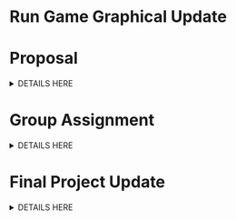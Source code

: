 # Run Game Graphical Update
# Proposal
<details><summary>DETAILS HERE</summary>
 Elevator Pitch Link: https://youtu.be/qER0GKwGnwc </br>
 Pitch Slides Link: https://docs.google.com/presentation/d/14rdcaKjrJyhEeIMO3NwmRdRuwgVImMxVlJH7nQYCQqg/edit#slide=id.g1cf01f46c23_0_70 </br>
 Pitch Deck PDF:
 [Game Proposal.pdf](https://github.com/JayceLovell/Run-Game-Graphical-Update/files/10418794/Game.Proposal.pdf)</br>
 Kanban Board(Trello): https://trello.com/b/YNe2jzOI/gdc </br> 
 # Roles
 Jayce Lovell: Programmer & Game Designer - Lead programmer who will be taking the core programming role in terms of backend code development and game design. </br></br>
 Jelani Garnes: Programmer, Art Designer and Sound Designer - Second programmer who  will also be responsible for code updates,along with game level design and updates, VFX design, SFX updates and game art updates.
</details>
 
 # Group Assignment
 <details><summary>DETAILS HERE</summary>
 
 ### Presentaion:
 https://youtu.be/rehzmnpWkK4
 
 ### Slide Deck:
 [RunGameGraphicalUpdatePresentation.pdf](https://github.com/JayceLovell/Run-Game-Graphical-Update/files/10835300/RunGameGraphicalUpdatePresentation.pdf)

 ### Download Game
 [Run Game v0.1.8-Beta](https://github.com/JayceLovell/Run-Game-Graphical-Update/releases/tag/v0.1.8-beta)
 ### Part 1: Game Base & Description
The objective is for the player to find his/her way out of a dark maze using a flashlight with a depleting battery life and enemies who attack or runaway if the light is placed on them, if the flashlight battery dies before the player escapes or the layer is killed by an enemy they lose. Around the map are moving collectable batteries to replenish the flashlight battery life.

 #### Controls
 Movement - WASD </br>
 Look - Mouse pointer </br>
 Jump - Spacebar </br>
 Sprint - Shift </br>
 Pause - P </br>
 Flashlight Toggle - Left Button (Mouse) </br>
 Recharge Battery - R </br>
 View Switch/Color grading) - 1 </br>
 
 #### Integrated Shaders
 ##### Simple Specular
 ![Screenshot 2023-02-26 162345](https://user-images.githubusercontent.com/35810049/221447313-7ad7ea6f-3f9c-42cf-aab1-11f369319c80.png)
 
 ##### Normal Mapping
 ![walls](https://user-images.githubusercontent.com/35810049/221447683-ae436a14-b412-4746-83cb-73774f9c3c7f.png) </br>
 For the normal map shader on the walls and platform ground is creates an illusion of surface details by altering the surface normal using a normal map texture. Which encodes the direction of the surface normal in rgb color values.

 ##### Toon Ramp
 ![image2](https://user-images.githubusercontent.com/35810049/221447780-de9d573b-f26b-4ae3-9bc4-18bac2d71522.jpg)</br>
 We used toon ramp as an additional visual indicator that the enemy/spook is chasing the player
 
 ##### Color Grading
 ![image0](https://user-images.githubusercontent.com/35810049/221447507-9b6533fd-84b6-4d8d-a656-bb858e0f8fb2.jpg)</br>
 The color grading shader was imlemented using the color grading scripts done in the lecture exercise where the script defines the amount of colors on the lookup table, gets the scene color, add precision to the sampling so it doesn't go beyond the LUT limits and calculates the offset to map the image to the LUT. Additionally, using the a c# script to copies source texture into destination render texture with a shader by using Graphics.Blit. </br>
 
 We used a black and white color grade effect as it best fits the theme of the game. 
 
### Part 2: Shadows
![image](https://user-images.githubusercontent.com/35810049/221447139-74a78f80-ee1f-41b2-9da6-01975d35b4c9.png)</br>

The shader on the flashlight and spook models, is basically implemented where reflection on the material takes the lights color and direction on the object's albedo since specular itself doesn't have a color and produces somewhat of a shininess also producing a shadow based on the light direction which in our case was a spot light above the game object.

### Part 3: Visual Effect
#### Particle Effect - Battery Erosion
https://user-images.githubusercontent.com/35810049/221447954-21bfee06-2fde-4134-b130-a1d34518e2bd.mp4
</br>The particle effect implemented is an erosion type effect custom shader which is used in conjunction with the unity particle system. The effect plays after the player collects a battery.

#### Decal
![image5](https://user-images.githubusercontent.com/35810049/221448316-848d7cf0-b2b6-4c36-8921-3fbc228ac153.jpg)</br>
https://user-images.githubusercontent.com/35810049/221448448-2749532d-8283-4863-8adc-870569b72b82.mp4
</br>We added a breadcrumb decal system in the gaame so the player knows where that have travelled before in the maze

#### Lens Flare
![lens](https://user-images.githubusercontent.com/35810049/221448618-8ef2a7a2-ad45-4737-bb85-90bab54fcd1b.jpg)
</br>The code takes the lens flare component and calculates the brightness and falloff, applies it to the spotlight at the end of the game. Also allows the changing of the color of the spotlight

### Part 4: Postprocessing Effects
#### Rim Lighting
![Screenshot 2023-02-04 145409](https://user-images.githubusercontent.com/35810049/221448849-fd8752b4-e86b-420a-8d7e-d494ee265028.jpg)
</br>The rim lighting shader effect was added to the collectable battery object using the shader script done in the lecture with a few updates to take a texture. 

#### Bloom
https://user-images.githubusercontent.com/35810049/221449062-9a721bda-f358-4d89-92bc-e9d0a347556b.mp4
</br>When the player mouse hovers over the car it glows, achieved by using the bloom effect shader and the threshold is adjusted by the MouseOn method being called.


#### Vignette
 ![vin](https://user-images.githubusercontent.com/35810049/221449114-e5512bc7-f8a7-4f01-9c3b-ba7d042c1cd2.jpg)
 </br>The shader finds the center of the screen and calculates how far each pixel is from the center. Each pixel becomes darker the urther it is away from the center giving the scene a more horror type feel

### References
[unity documents](https://docs.unity3d.com/Manual/Shaders.html) 
</details>
 
 # Final Project Update
  <details><summary>DETAILS HERE</summary>
 
### Project Build:
 https://github.com/JayceLovell/Run-Game-Graphical-Update/releases/tag/v1.0.0
### Presentaion Slides:
[RunGameGraphicalUpdatePresentation.pdf](https://github.com/JayceLovell/Run-Game-Graphical-Update/files/11153371/RunGameGraphicalUpdatePresentation.pdf)

### Game Demo Video: 
https://www.youtube.com/watch?v=aYY3ExYlNtU&ab_channel=JayceLovell
 
### Team Contribution Report:
 
### Final Updates
#### Basic Texturing
 ##### Simple Specular
 ![Screenshot 2023-02-26 162345](https://user-images.githubusercontent.com/35810049/221447313-7ad7ea6f-3f9c-42cf-aab1-11f369319c80.png)
 
 ##### Normal Mapping
 ![walls](https://user-images.githubusercontent.com/35810049/221447683-ae436a14-b412-4746-83cb-73774f9c3c7f.png) </br>
 For the normal map shader on the walls and platform ground is creates an illusion of surface details by altering the surface normal using a normal map texture. Which encodes the direction of the surface normal in rgb color values.

#### Post Processing Color Correction
For an update from the group assignment we used the black and white LUT as a game addition. When the player goes into peek mode which basically gives them the ability to see through the entire maze, it uses the black and white LUT to give the effect that the players view is changed and also fits the theme of the game more.</br>
![window](https://user-images.githubusercontent.com/35810049/229875694-d6c9810d-8a0c-47ce-8779-5990c57f139b.png)

#### Visual Effects
For some of the visual effects we have our particles effect when a battery is collected, decals for bread crumbs and rim lighting on battery.
##### Particle Effect - Battery Erosion </br>
https://user-images.githubusercontent.com/35810049/221447954-21bfee06-2fde-4134-b130-a1d34518e2bd.mp4
</br>The particle effect implemented is an erosion type effect custom shader which is used in conjunction with the unity particle system. The effect plays after the player collects a battery.

##### Decal
![image5](https://user-images.githubusercontent.com/35810049/221448316-848d7cf0-b2b6-4c36-8921-3fbc228ac153.jpg)</br>
https://user-images.githubusercontent.com/35810049/221448448-2749532d-8283-4863-8adc-870569b72b82.mp4
</br>We added a breadcrumb decal system in the gaame so the player knows where that have travelled before in the maze</br>

##### Rim Lighting
![Screenshot 2023-02-04 145409](https://user-images.githubusercontent.com/35810049/221448849-fd8752b4-e86b-420a-8d7e-d494ee265028.jpg)
</br>The rim lighting shader effect was added to the collectable battery object using the shader script done in the lecture with a few updates to take a texture. 

#### Additional Effects
##### Toon Shading with Shadows
![toonShadow2](https://user-images.githubusercontent.com/35810049/229911043-0ddf0726-eee9-4108-a065-b1cedc62698f.png)
###### Shader Explanation
![toonShadow](https://user-images.githubusercontent.com/35810049/229911153-fe248ea2-fbad-4e51-a7c7-b3e7a9bc910b.png)
##### Outline with Bump Map
![outline2](https://user-images.githubusercontent.com/35810049/229911254-9763754e-516c-4992-ae1a-2259bcb02fa1.png)
###### Shader Explanation
![outline](https://user-images.githubusercontent.com/35810049/229911299-b7e949b4-2a8d-4008-a8be-2ad7d173168a.png)
##### Sky (Water)
![sky2](https://user-images.githubusercontent.com/35810049/229911409-8336b41f-db2b-4931-ba86-fc7398275966.png)
###### Shader Explanation
![sky](https://user-images.githubusercontent.com/35810049/229911447-8d16c2b8-d796-428b-b314-25f103db2333.png)
##### Windows (Stencil Shader) [Peek]
![window](https://user-images.githubusercontent.com/35810049/229912033-1f5379fa-1d63-4c6e-8d6e-118fa018e024.png)
###### Shader Explanation
![window2](https://user-images.githubusercontent.com/35810049/229912208-9f558590-68e8-4212-9d90-d698a77f4a2f.png)


#### Additional Post Processing Effect
##### Pixilation Blur
![pixel](https://user-images.githubusercontent.com/35810049/229912449-c265d89d-af1a-4704-9967-8b79021716d7.png)
###### Shader Explanation
From beginning on render image then set the width and height of the texture then we create initial destination texture then Blit the source texture to the initial destionation texture next is a for loop through the iterations.
Check if the heigh is less than 2 to stop the for loop if not proceed to blit the texture.
After the forloop we loop again through any remaining iterations and bit the textures.
Then when finish we loop through in reverse order to create the final blurred image then Blit the final image to the Render.Now we will play a demo showing all the newly implemented effects.
This effect only happens when the player gets hit by ghost as a hit feedback before being respawned at the beginning of the maze.


 </details>
 

